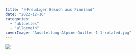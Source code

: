 ```yaml
---
title: "⛄Freudiger Besuch aus Finnland"
date: "2022-12-16"
categories: 
  - "aktuelles"
  - "allgemein"
coverImage: "Ausstellung-Alpine-Quilter-1-1-rotated.jpg"
---
```


[![](images/Ausstellung-Alpine-Quilter-1-1-1024x724.jpg)](https://volksschule-partenkirchen.de/wp-content/uploads/Ausstellung-Alpine-Quilter-1-1-rotated.jpg)
